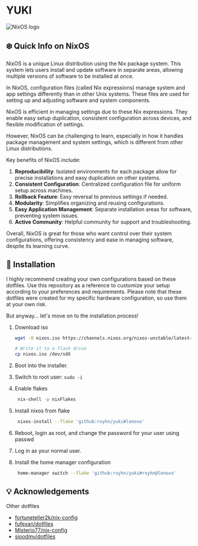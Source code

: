 <!-- Rxyhn's yuki -->
<!-- https://github.com/rxyhn/yuki -->

# YUKI

![NixOS logo](https://raw.githubusercontent.com/NixOS/nixos-artwork/master/logo/nixos-white.png)

## :snowflake: Quick Info on NixOS

NixOS is a unique Linux distribution using the Nix package system. This system lets users install and update software in separate areas, allowing multiple versions of software to be installed at once.

In NixOS, configuration files (called Nix expressions) manage system and app settings differently than in other Unix systems. These files are used for setting up and adjusting software and system components.

NixOS is efficient in managing settings due to these Nix expressions. They enable easy setup duplication, consistent configuration across devices, and flexible modification of settings.

However, NixOS can be challenging to learn, especially in how it handles package management and system settings, which is different from other Linux distributions.

Key benefits of NixOS include:

1. **Reproducibility**: Isolated environments for each package allow for precise installations and easy duplication on other systems.
2. **Consistent Configuration**: Centralized configuration file for uniform setup across machines.
3. **Rollback Feature**: Easy reversal to previous settings if needed.
4. **Modularity**: Simplifies organizing and reusing configurations.
5. **Easy Application Management**: Separate installation areas for software, preventing system issues.
6. **Active Community**: Helpful community for support and troubleshooting.

Overall, NixOS is great for those who want control over their system configurations, offering consistency and ease in managing software, despite its learning curve.

## :wrench: Installation

I highly recommend creating your own configurations based on these dotfiles. Use this repository as a reference to customize your setup according to your preferences and requirements. Please note that these dotfiles were created for my specific hardware configuration, so use them at your own risk.

But anyway… let's move on to the installation process!

1. Download iso

   ```sh
   wget -O nixos.iso https://channels.nixos.org/nixos-unstable/latest-nixos-minimal-x86_64-linux.iso

   # Write it to a flash drive
   cp nixos.iso /dev/sdX
   ```

2. Boot into the installer.

3. Switch to root user: `sudo -i`

4. Enable flakes

   ```bash
    nix-shell -p nixFlakes
   ```

5. Install nixos from flake

   ```bash
    nixos-install --flake 'github:rxyhn/yuki#lenovo'
   ```

6. Reboot, login as root, and change the password for your user using passwd

7. Log in as your normal user.

8. Install the home manager configuration

   ```bash
    home-manager switch --flake 'github:rxyhn/yuki#rxyhn@lenovo'
   ```

## :bulb: Acknowledgements

Other dotfiles

- [fortuneteller2k/nix-config](https://github.com/fortuneteller2k/nix-config)
- [fufexan/dotfiles](https://github.com/fufexan/dotfiles)
- [Misterio77/nix-config](https://github.com/Misterio77/nix-config)
- [sioodmy/dotfiles](https://github.com/sioodmy/dotfiles)

</div>

